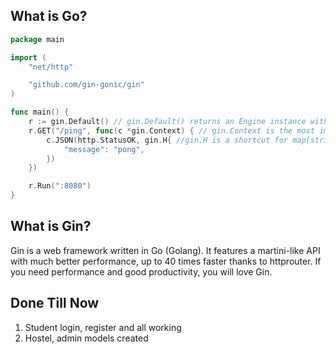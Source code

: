 ## What is Go?

```go
package main

import (
	"net/http"

	"github.com/gin-gonic/gin"
)

func main() {
	r := gin.Default() // gin.Default() returns an Engine instance with the Logger and Recovery middleware already attached.
	r.GET("/ping", func(c *gin.Context) { // gin.Context is the most important part of gin. It allows us to pass variables between middleware, manage the flow, validate the JSON of a request and render a JSON response for example.
		c.JSON(http.StatusOK, gin.H{ //gin.H is a shortcut for map[string]interface{}
			"message": "pong",
		})
	})

	r.Run(":8080")
}
```

## What is Gin?

Gin is a web framework written in Go (Golang). It features a martini-like API with much better performance, up to 40 times faster thanks to httprouter. If you need performance and good productivity, you will love Gin.

## Done Till Now

1. Student login, register and all working
2. Hostel, admin models created